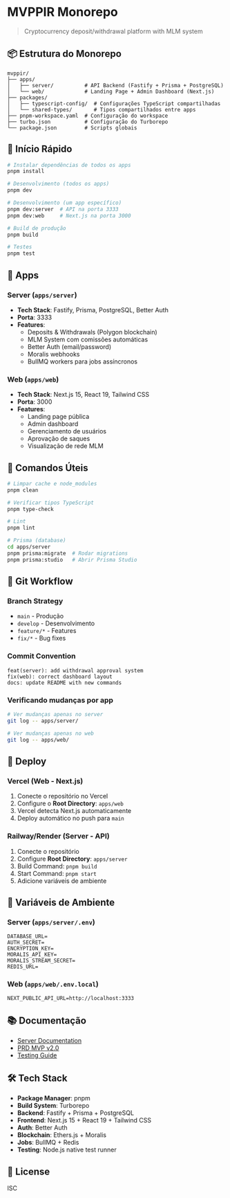 # MVPPIR Monorepo

> Cryptocurrency deposit/withdrawal platform with MLM system

## 📦 Estrutura do Monorepo

```
mvppir/
├── apps/
│   ├── server/          # API Backend (Fastify + Prisma + PostgreSQL)
│   └── web/             # Landing Page + Admin Dashboard (Next.js)
├── packages/
│   ├── typescript-config/  # Configurações TypeScript compartilhadas
│   └── shared-types/       # Tipos compartilhados entre apps
├── pnpm-workspace.yaml  # Configuração do workspace
├── turbo.json           # Configuração do Turborepo
└── package.json         # Scripts globais
```

## 🚀 Início Rápido

```bash
# Instalar dependências de todos os apps
pnpm install

# Desenvolvimento (todos os apps)
pnpm dev

# Desenvolvimento (um app específico)
pnpm dev:server  # API na porta 3333
pnpm dev:web     # Next.js na porta 3000

# Build de produção
pnpm build

# Testes
pnpm test
```

## 📱 Apps

### Server (`apps/server`)
- **Tech Stack**: Fastify, Prisma, PostgreSQL, Better Auth
- **Porta**: 3333
- **Features**:
  - Deposits & Withdrawals (Polygon blockchain)
  - MLM System com comissões automáticas
  - Better Auth (email/password)
  - Moralis webhooks
  - BullMQ workers para jobs assíncronos

### Web (`apps/web`)
- **Tech Stack**: Next.js 15, React 19, Tailwind CSS
- **Porta**: 3000
- **Features**:
  - Landing page pública
  - Admin dashboard
  - Gerenciamento de usuários
  - Aprovação de saques
  - Visualização de rede MLM

## 🔧 Comandos Úteis

```bash
# Limpar cache e node_modules
pnpm clean

# Verificar tipos TypeScript
pnpm type-check

# Lint
pnpm lint

# Prisma (database)
cd apps/server
pnpm prisma:migrate  # Rodar migrations
pnpm prisma:studio   # Abrir Prisma Studio
```

## 🌿 Git Workflow

### Branch Strategy
- `main` - Produção
- `develop` - Desenvolvimento
- `feature/*` - Features
- `fix/*` - Bug fixes

### Commit Convention
```
feat(server): add withdrawal approval system
fix(web): correct dashboard layout
docs: update README with new commands
```

### Verificando mudanças por app
```bash
# Ver mudanças apenas no server
git log -- apps/server/

# Ver mudanças apenas no web
git log -- apps/web/
```

## 🚢 Deploy

### Vercel (Web - Next.js)
1. Conecte o repositório no Vercel
2. Configure o **Root Directory**: `apps/web`
3. Vercel detecta Next.js automaticamente
4. Deploy automático no push para `main`

### Railway/Render (Server - API)
1. Conecte o repositório
2. Configure **Root Directory**: `apps/server`
3. Build Command: `pnpm build`
4. Start Command: `pnpm start`
5. Adicione variáveis de ambiente

## 🔐 Variáveis de Ambiente

### Server (`apps/server/.env`)
```env
DATABASE_URL=
AUTH_SECRET=
ENCRYPTION_KEY=
MORALIS_API_KEY=
MORALIS_STREAM_SECRET=
REDIS_URL=
```

### Web (`apps/web/.env.local`)
```env
NEXT_PUBLIC_API_URL=http://localhost:3333
```

## 📚 Documentação

- [Server Documentation](./apps/server/CLAUDE.md)
- [PRD MVP v2.0](./apps/server/docs/PRD-MVP-v2.md)
- [Testing Guide](./apps/server/docs/TESTING-INTEGRATION.md)

## 🛠 Tech Stack

- **Package Manager**: pnpm
- **Build System**: Turborepo
- **Backend**: Fastify + Prisma + PostgreSQL
- **Frontend**: Next.js 15 + React 19 + Tailwind CSS
- **Auth**: Better Auth
- **Blockchain**: Ethers.js + Moralis
- **Jobs**: BullMQ + Redis
- **Testing**: Node.js native test runner

## 📝 License

ISC
